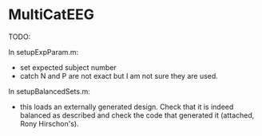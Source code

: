 # MultiCatEEG


TODO:

In setupExpParam.m:
- set expected subject number
- catch N and P are not exact but I am not sure they are used.

In setupBalancedSets.m:
- this loads an externally generated design. Check that it is indeed balanced as described and check the code that generated it (attached, Rony Hirschon's). 
